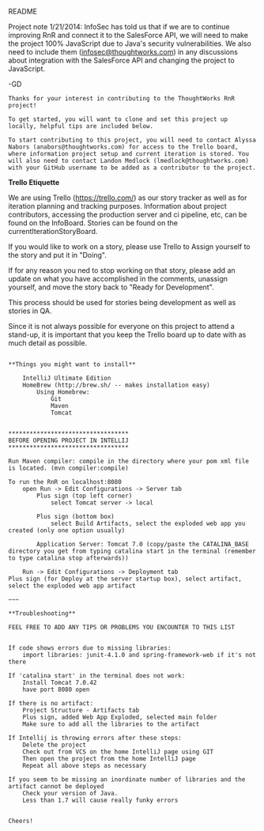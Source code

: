 README

Project note 1/21/2014:  InfoSec has told us that if we are to continue improving RnR and connect it to the SalesForce API,
we will need to make the project 100% JavaScript due to Java's security vulnerabilities.  We also need to include them
(infosec@thoughtworks.com) in any discussions about integration with the SalesForce API and changing the project
to JavaScript.

-GD

~~~~~~~~~
Thanks for your interest in contributing to the ThoughtWorks RnR project!

To get started, you will want to clone and set this project up locally, helpful tips are included below.

To start contributing to this project, you will need to contact Alyssa Nabors (anabors@thoughtworks.com) for access to the Trello board,
where information project setup and current iteration is stored. You will also need to contact Landon Medlock (lmedlock@thoughtworks.com)
with your GitHub username to be added as a contributor to the project.
~~~~~~~~~

**Trello Etiquette**

We are using Trello (https://trello.com/) as our story tracker as well as for iteration planning and tracking purposes. Information about project contributors,
accessing the production server and ci pipeline, etc, can be found on the InfoBoard. Stories can be found on the currentIterationStoryBoard.

If you would like to work on a story, please use Trello to Assign yourself to the story and put it in "Doing".

If for any reason you ned to stop working on that story, please add an update on what you have accomplished in the comments, unassign yourself,
and move the story back to "Ready for Development".

This process should be used for stories being development as well as stories in QA.

Since it is not always possible for everyone on this project to attend a stand-up, it is important that you keep the Trello board up to date with
as much detail as possible.

~~~~~~~~~~~~~

**Things you might want to install**

    IntelliJ Ultimate Edition
    HomeBrew (http://brew.sh/ -- makes installation easy)
        Using Homebrew:
            Git
            Maven
            Tomcat


**********************************
BEFORE OPENING PROJECT IN INTELLIJ
**********************************

Run Maven compiler: compile in the directory where your pom xml file is located. (mvn compiler:compile)

To run the RnR on localhost:8080
	open Run -> Edit Configurations -> Server tab
		Plus sign (top left corner)
			select Tomcat server -> local

		Plus sign (bottom box)
			select Build Artifacts, select the exploded web app you created (only one option usually)

		Application Server: Tomcat 7.0 (copy/paste the CATALINA_BASE directory you get from typing catalina start in the terminal (remember to type catalina stop afterwards))

	Run -> Edit Configurations -> Deployment tab
Plus sign (for Deploy at the server startup box), select artifact, select the exploded web app artifact

~~~

**Troubleshooting**

FEEL FREE TO ADD ANY TIPS OR PROBLEMS YOU ENCOUNTER TO THIS LIST


If code shows errors due to missing libraries:
	import libraries: junit-4.1.0 and spring-framework-web if it's not there

If 'catalina start' in the terminal does not work:
	Install Tomcat 7.0.42
	have port 8080 open

If there is no artifact:
	Project Structure - Artifacts tab
	Plus sign, added Web App Exploded, selected main folder
	Make sure to add all the libraries to the artifact

If Intellij is throwing errors after these steps:
    Delete the project
    Check out from VCS on the home IntelliJ page using GIT
    Then open the project from the home IntelliJ page
    Repeat all above steps as necessary

If you seem to be missing an inordinate number of libraries and the artifact cannot be deployed
    Check your version of Java.
    Less than 1.7 will cause really funky errors
    

Cheers!
